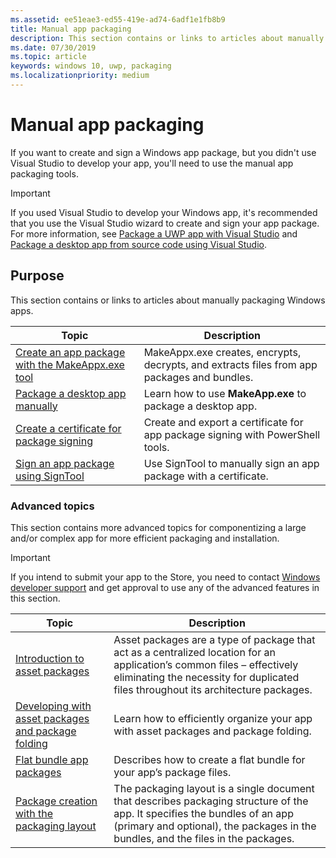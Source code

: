 ```yaml
---
ms.assetid: ee51eae3-ed55-419e-ad74-6adf1e1fb8b9
title: Manual app packaging
description: This section contains or links to articles about manually packaging Windows apps.
ms.date: 07/30/2019
ms.topic: article
keywords: windows 10, uwp, packaging
ms.localizationpriority: medium
---
```


# Manual app packaging

If you want to create and sign a Windows app package, but you didn't use Visual Studio to develop your app, you'll need to use the manual app packaging tools.

> [!IMPORTANT] 
> If you used Visual Studio to develop your Windows app, it's recommended that you use the Visual Studio wizard to create and sign your app package. For more information, see [Package a UWP app with Visual Studio](packaging-uwp-apps.md) and [Package a desktop app from source code using Visual Studio](../desktop/desktop-to-uwp-packaging-dot-net.md).

## Purpose

This section contains or links to articles about manually packaging Windows apps.

| Topic | Description |
|-------|-------------|
| [Create an app package with the MakeAppx.exe tool](create-app-package-with-makeappx-tool.md) | MakeAppx.exe creates, encrypts, decrypts, and extracts files from app packages and bundles. |
| [Package a desktop app manually](../desktop/desktop-to-uwp-manual-conversion.md) | Learn how to use **MakeApp.exe** to package a desktop app. |
| [Create a certificate for package signing](create-certificate-package-signing.md) | Create and export a certificate for app package signing with PowerShell tools. |
| [Sign an app package using SignTool](sign-app-package-using-signtool.md) | Use SignTool to manually sign an app package with a certificate. |

### Advanced topics

This section contains more advanced topics for componentizing a large and/or complex app for more efficient packaging and installation. 

> [!IMPORTANT]
> If you intend to submit your app to the Store, you need to contact [Windows developer support](https://developer.microsoft.com/windows/support) and get approval to use any of the advanced features in this section.


| Topic | Description |
|-------|-------------|
| [Introduction to asset packages](asset-packages.md) | Asset packages are a type of package that act as a centralized location for an application’s common files – effectively eliminating the necessity for duplicated files throughout its architecture packages. |
| [Developing with asset packages and package folding](package-folding.md) | Learn how to efficiently organize your app with asset packages and package folding. |
| [Flat bundle app packages](flat-bundles.md) | Describes how to create a flat bundle for your app’s package files. |
| [Package creation with the packaging layout](packaging-layout.md) | The packaging layout is a single document that describes packaging structure of the app. It specifies the bundles of an app (primary and optional), the packages in the bundles, and the files in the packages. |
